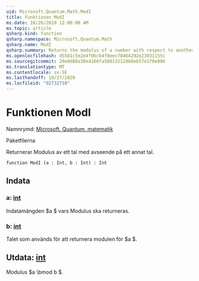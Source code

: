 ```yaml
---
uid: Microsoft.Quantum.Math.ModI
title: Funktionen ModI
ms.date: 10/26/2020 12:00:00 AM
ms.topic: article
qsharp.kind: function
qsharp.namespace: Microsoft.Quantum.Math
qsharp.name: ModI
qsharp.summary: Returns the modulus of a number with respect to another number.
ms.openlocfilehash: d5581c5e2e4f0bcb4f8eec78464292e23031155c
ms.sourcegitcommit: 29e0d88a30e4166fa580132124b0eb57e1f0e986
ms.translationtype: MT
ms.contentlocale: sv-SE
ms.lasthandoff: 10/27/2020
ms.locfileid: "92732710"
---
```

# <a name="modi-function"></a>Funktionen ModI

Namnrymd: [Microsoft. Quantum. matematik](xref:Microsoft.Quantum.Math)

Paketfilerna [](https://nuget.org/packages/)


Returnerar Modulus av ett tal med avseende på ett annat tal.

```qsharp
function ModI (a : Int, b : Int) : Int
```


## <a name="input"></a>Indata

### <a name="a--int"></a>a: [int](xref:microsoft.quantum.lang-ref.int)

Indatamängden $a $ vars Modulus ska returneras.


### <a name="b--int"></a>b: [int](xref:microsoft.quantum.lang-ref.int)

Talet som används för att returnera modulen för $a $.



## <a name="output--int"></a>Utdata: [int](xref:microsoft.quantum.lang-ref.int)

Modulus $a \bmod b $.